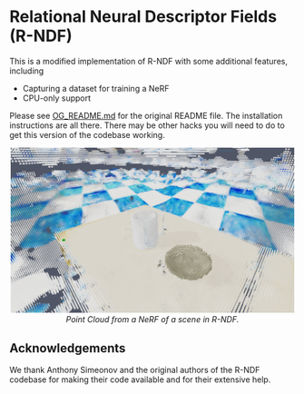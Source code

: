 # Relational Neural Descriptor Fields (R-NDF)
This is a modified implementation of R-NDF with some additional features, including

- Capturing a dataset for training a NeRF
- CPU-only support

Please see [OG_README.md](OG_README.md) for the original README file. The installation instructions are all there.
There may be other hacks you will need to do to get this version of the codebase working.

<!-- Align image in center and have caption -->
<p align="center">
    <img src="doc/nerf_pcd.png" width="500">
    <br>
    <i>Point Cloud from a NeRF of a scene in R-NDF.</i>
</p>

## Acknowledgements
We thank Anthony Simeonov and the original authors of the R-NDF codebase for making their code available 
and for their extensive help.
